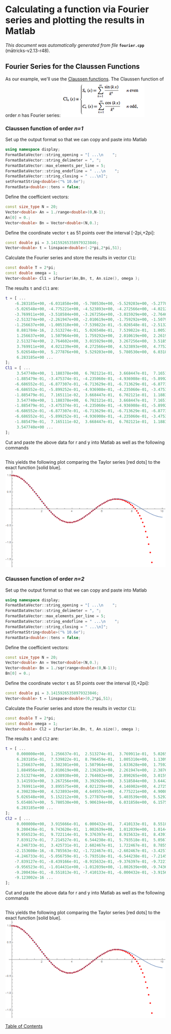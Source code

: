 
# Calculating a function via Fourier series and plotting the results in Matlab
_This document was automatically generated from file_ **`fourier.cpp`** (mātricks-v2.13-r48).

## Fourier Series for the Claussen Functions
As our example, we'll use the [Claussen functions](http://mathworld.wolfram.com/ClausenFunction.html). The Claussen function of order _n_ has Fourier series: 
![Claussen Functions](ClaussenDefinition.PNG)
### Claussen function of order _n=1_


Set up the output format so that we can copy and paste into Matlab
```C++
using namespace display;
FormatDataVector::string_opening = "[ ...\n    ";
FormatDataVector::string_delimeter = ", ";
FormatDataVector::max_elements_per_line = 5;
FormatDataVector::string_endofline = " ...\n    ";
FormatDataVector::string_closing = " ...\n]";
setFormatString<double>("% 10.6e");
FormatData<double>::tens = false;
```

Define the coefficient vectors: 

```C++
const size_type N = 20;
Vector<double> An = 1./range<double>(0,N-1);
An[0] = 0.;
Vector<double> Bn = Vector<double>(N,0.);
```

Define the coordinate vector `t` as 51 points over the interval [-2pi,+2pi]: 

```C++
const double pi = 3.14159265358979323846;
Vector<double> t = linspace<double>(-2*pi,2*pi,51);
```

Calculate the Fourier series and store the results in vector `Cl1`: 

```C++
const double T = 2*pi;
const double omega = 1;
Vector<double> Cl1 = ifourier(An,Bn, t, An.size(), omega );
```

The results `t` and `Cl1` are:

```Matlab
t = [ ...
    -6.283185e+00, -6.031858e+00, -5.780530e+00, -5.529203e+00, -5.277876e+00,  ...
    -5.026548e+00, -4.775221e+00, -4.523893e+00, -4.272566e+00, -4.021239e+00,  ...
    -3.769911e+00, -3.518584e+00, -3.267256e+00, -3.015929e+00, -2.764602e+00,  ...
    -2.513274e+00, -2.261947e+00, -2.010619e+00, -1.759292e+00, -1.507964e+00,  ...
    -1.256637e+00, -1.005310e+00, -7.539822e-01, -5.026548e-01, -2.513274e-01,  ...
     8.881784e-16,  2.513274e-01,  5.026548e-01,  7.539822e-01,  1.005310e+00,  ...
     1.256637e+00,  1.507964e+00,  1.759292e+00,  2.010619e+00,  2.261947e+00,  ...
     2.513274e+00,  2.764602e+00,  3.015929e+00,  3.267256e+00,  3.518584e+00,  ...
     3.769911e+00,  4.021239e+00,  4.272566e+00,  4.523893e+00,  4.775221e+00,  ...
     5.026548e+00,  5.277876e+00,  5.529203e+00,  5.780530e+00,  6.031858e+00,  ...
     6.283185e+00 ...
]; 
Cl1 = [ ...
     3.547740e+00,  1.188378e+00,  6.702121e-01,  3.668447e-01,  7.165111e-02,  ...
    -1.885479e-01, -3.475374e-01, -4.235060e-01, -4.936908e-01, -5.899252e-01,  ...
    -6.686552e-01, -6.877307e-01, -6.713629e-01, -6.713629e-01, -6.877307e-01,  ...
    -6.686552e-01, -5.899252e-01, -4.936908e-01, -4.235060e-01, -3.475374e-01,  ...
    -1.885479e-01,  7.165111e-02,  3.668447e-01,  6.702121e-01,  1.188378e+00,  ...
     3.547740e+00,  1.188378e+00,  6.702121e-01,  3.668447e-01,  7.165111e-02,  ...
    -1.885479e-01, -3.475374e-01, -4.235060e-01, -4.936908e-01, -5.899252e-01,  ...
    -6.686552e-01, -6.877307e-01, -6.713629e-01, -6.713629e-01, -6.877307e-01,  ...
    -6.686552e-01, -5.899252e-01, -4.936908e-01, -4.235060e-01, -3.475374e-01,  ...
    -1.885479e-01,  7.165111e-02,  3.668447e-01,  6.702121e-01,  1.188378e+00,  ...
     3.547740e+00 ...
]; 
```
Cut and paste the above data for r and y into Matlab as well as the following commands

```Matlab
```
This yields the following plot comparing the Taylor series [red dots] to the exact function [solid blue].
![Taylor Series for Jo(r)](BesselTaylorSeries.png)
### Claussen function of order _n=2_


Set up the output format so that we can copy and paste into Matlab
```C++
using namespace display;
FormatDataVector::string_opening = "[ ...\n    ";
FormatDataVector::string_delimeter = ", ";
FormatDataVector::max_elements_per_line = 5;
FormatDataVector::string_endofline = " ...\n    ";
FormatDataVector::string_closing = " ...\n]";
setFormatString<double>("% 10.6e");
FormatData<double>::tens = false;
```

Define the coefficient vectors: 

```C++
const size_type N = 20;
Vector<double> An = Vector<double>(N,0.);
Vector<double> Bn = 1./sqr(range<double>(0,N-1));
Bn[0] = 0.;
```

Define the coordinate vector `t` as 51 points over the interval [0,+2pi]: 

```C++
const double pi = 3.14159265358979323846;
Vector<double> t = linspace<double>(0,2*pi,51);
```

Calculate the Fourier series and store the results in vector `Cl1`: 

```C++
const double T = 2*pi;
const double omega = 1;
Vector<double> Cl2 = ifourier(An,Bn, t, An.size(), omega );
```

The results `t` and `Cl2` are:

```Matlab
t = [ ...
     0.000000e+00,  1.256637e-01,  2.513274e-01,  3.769911e-01,  5.026548e-01,  ...
     6.283185e-01,  7.539822e-01,  8.796459e-01,  1.005310e+00,  1.130973e+00,  ...
     1.256637e+00,  1.382301e+00,  1.507964e+00,  1.633628e+00,  1.759292e+00,  ...
     1.884956e+00,  2.010619e+00,  2.136283e+00,  2.261947e+00,  2.387610e+00,  ...
     2.513274e+00,  2.638938e+00,  2.764602e+00,  2.890265e+00,  3.015929e+00,  ...
     3.141593e+00,  3.267256e+00,  3.392920e+00,  3.518584e+00,  3.644247e+00,  ...
     3.769911e+00,  3.895575e+00,  4.021239e+00,  4.146902e+00,  4.272566e+00,  ...
     4.398230e+00,  4.523893e+00,  4.649557e+00,  4.775221e+00,  4.900885e+00,  ...
     5.026548e+00,  5.152212e+00,  5.277876e+00,  5.403539e+00,  5.529203e+00,  ...
     5.654867e+00,  5.780530e+00,  5.906194e+00,  6.031858e+00,  6.157522e+00,  ...
     6.283185e+00 ...
]; 
Cl2 = [ ...
     0.000000e+00,  3.915666e-01,  6.000432e-01,  7.410133e-01,  8.551813e-01,  ...
     9.200436e-01,  9.743620e-01,  1.002639e+00,  1.012039e+00,  1.014431e+00,  ...
     9.956523e-01,  9.722114e-01,  9.376397e-01,  8.915632e-01,  8.439166e-01,  ...
     7.839127e-01,  7.214527e-01,  6.544238e-01,  5.793518e-01,  5.056759e-01,  ...
     4.246733e-01,  3.425731e-01,  2.602467e-01,  1.722467e-01,  8.785563e-02,  ...
    -2.153608e-16, -8.785563e-02, -1.722467e-01, -2.602467e-01, -3.425731e-01,  ...
    -4.246733e-01, -5.056759e-01, -5.793518e-01, -6.544238e-01, -7.214527e-01,  ...
    -7.839127e-01, -8.439166e-01, -8.915632e-01, -9.376397e-01, -9.722114e-01,  ...
    -9.956523e-01, -1.014431e+00, -1.012039e+00, -1.002639e+00, -9.743620e-01,  ...
    -9.200436e-01, -8.551813e-01, -7.410133e-01, -6.000432e-01, -3.915666e-01,  ...
    -9.123002e-16 ...
]; 
```
Cut and paste the above data for r and y into Matlab as well as the following commands

```Matlab
```
This yields the following plot comparing the Taylor series [red dots] to the exact function [solid blue].
![Taylor Series for Jo(r)](BesselTaylorSeries.png)

[Table of Contents](README.md)
